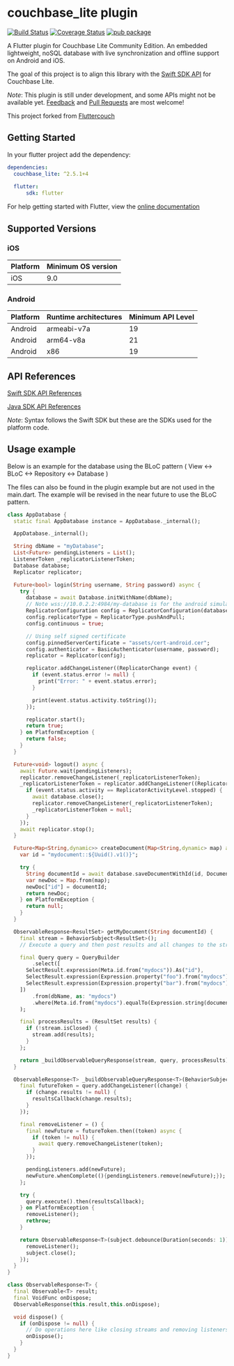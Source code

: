 # couchbase_lite plugin
[![Build Status](https://travis-ci.org/fluttercouch/couchbase_lite.svg?branch=master)](https://travis-ci.org/fluttercouch/couchbase_lite)
[![Coverage Status](https://coveralls.io/repos/github/fluttercouch/couchbase_lite/badge.svg?branch=master)](https://coveralls.io/github/fluttercouch/couchbase_lite?branch=master)
[![pub package](https://img.shields.io/pub/v/couchbase_lite.svg)](https://pub.dartlang.org/packages/couchbase_lite)

A Flutter plugin for Couchbase Lite Community Edition. An embedded lightweight, noSQL database with live synchronization and offline support on Android and iOS.

The goal of this project is to align this library with the [Swift SDK API](https://docs.couchbase.com/mobile/2.5.0/couchbase-lite-swift/) for Couchbase Lite.

*Note*: This plugin is still under development, and some APIs might not be available yet.
[Feedback](https://github.com/bawelter/couchbase_lite/issues) and [Pull Requests](https://github.com/bawelter/couchbase_lite/pulls) are most welcome!

This project forked from [Fluttercouch](https://github.com/oltrenuovefrontiere/fluttercouch)

## Getting Started

In your flutter project add the dependency:

```yaml
dependencies:
  couchbase_lite: ^2.5.1+4
  
  flutter:
      sdk: flutter
```

For help getting started with Flutter, view the 
[online documentation](https://flutter.dev/docs)

## Supported Versions

### iOS

| Platform | Minimum OS version |
| -------- | ------------------ |
| iOS      | 9.0                |

### Android

| Platform | Runtime architectures | Minimum API Level |
| -------- | --------------------- | ----------------- |
| Android  | armeabi-v7a           | 19                |
| Android  | arm64-v8a             | 21                |
| Android  | x86                   | 19                |

## API References

[Swift SDK API References](https://docs.couchbase.com/mobile/2.5.0/couchbase-lite-swift/)

[Java SDK API References](http://docs.couchbase.com/mobile/2.5.0/couchbase-lite-java)

*Note*: Syntax follows the Swift SDK but these are the SDKs used for the platform code.

## Usage example

Below is an example for the database using the BLoC pattern ( View <-> BLoC <-> Repository <-> Database )

The files can also be found in the plugin example but are not used in the main.dart.  The example will be revised in the near future to use the BLoC pattern.

```dart
class AppDatabase {
  static final AppDatabase instance = AppDatabase._internal();

  AppDatabase._internal();

  String dbName = "myDatabase";
  List<Future> pendingListeners = List();
  ListenerToken _replicatorListenerToken;
  Database database;
  Replicator replicator;

  Future<bool> login(String username, String password) async {
    try {
      database = await Database.initWithName(dbName);
      // Note wss://10.0.2.2:4984/my-database is for the android simulator on your local machine's couchbase database
      ReplicatorConfiguration config = ReplicatorConfiguration(database, "wss://10.0.2.2:4984/my-database");
      config.replicatorType = ReplicatorType.pushAndPull;
      config.continuous = true;

      // Using self signed certificate
      config.pinnedServerCertificate = "assets/cert-android.cer";
      config.authenticator = BasicAuthenticator(username, password);
      replicator = Replicator(config);

      replicator.addChangeListener((ReplicatorChange event) {
        if (event.status.error != null) {
          print("Error: " + event.status.error);
        }

        print(event.status.activity.toString());
      });

      replicator.start();
      return true;
    } on PlatformException {
      return false;
    }
  }

  Future<void> logout() async {
    await Future.wait(pendingListeners);
    replicator.removeChangeListener(_replicatorListenerToken);
    _replicatorListenerToken = replicator.addChangeListener((ReplicatorChange event) async {
      if (event.status.activity == ReplicatorActivityLevel.stopped) {
        await database.close();
        replicator.removeChangeListener(_replicatorListenerToken);
        _replicatorListenerToken = null;
      }
    });
    await replicator.stop();
  }

  Future<Map<String,dynamic>> createDocument(Map<String,dynamic> map) async {
    var id = "mydocument::${Uuid().v1()}";

    try {
      String documentId = await database.saveDocumentWithId(id, Document(map));
      var newDoc = Map.from(map);
      newDoc["id"] = documentId;
      return newDoc;
    } on PlatformException {
      return null;
    }
  }

  ObservableResponse<ResultSet> getMyDocument(String documentId) {
    final stream = BehaviorSubject<ResultSet>();
    // Execute a query and then post results and all changes to the stream

    final Query query = QueryBuilder
        .select([
      SelectResult.expression(Meta.id.from("mydocs")).As("id"),
      SelectResult.expression(Expression.property("foo").from("mydocs")),
      SelectResult.expression(Expression.property("bar").from("mydocs")),
    ])
        .from(dbName, as: "mydocs")
        .where(Meta.id.from("mydocs").equalTo(Expression.string(documentId))
    );

    final processResults = (ResultSet results) {
      if (!stream.isClosed) {
        stream.add(results);
      }
    };

    return _buildObservableQueryResponse(stream, query, processResults);
  }

  ObservableResponse<T> _buildObservableQueryResponse<T>(BehaviorSubject<T> subject, Query query, ResultSetCallback resultsCallback) {
    final futureToken = query.addChangeListener((change) {
      if (change.results != null) {
        resultsCallback(change.results);
      }
    });

    final removeListener = () {
      final newFuture = futureToken.then((token) async {
        if (token != null) {
          await query.removeChangeListener(token);
        }
      });

      pendingListeners.add(newFuture);
      newFuture.whenComplete((){pendingListeners.remove(newFuture);});
    };

    try {
      query.execute().then(resultsCallback);
    } on PlatformException {
      removeListener();
      rethrow;
    }

    return ObservableResponse<T>(subject.debounce(Duration(seconds: 1)), () {
      removeListener();
      subject.close();
    });
  }
}
```

```dart
class ObservableResponse<T> {
  final Observable<T> result;
  final VoidFunc onDispose;
  ObservableResponse(this.result,this.onDispose);

  void dispose() {
    if (onDispose != null) {
      // Do operations here like closing streams and removing listeners
      onDispose();
    }
  }
}
```
